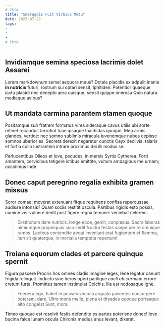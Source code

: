 ```yaml
---
# tktk
title: "Smaragdis Fuit Virbius Metu"
date: 2023-07-22
tags:
-
-
-
# tktk
---
```


## Invidiamque semina speciosa lacrimis dolet Aesarei

Lorem markdownum semel aequora meus? Dotale placidis ex adpulit inania **in nutricis** futuri, rostrum sui optari sensit, Iphitiden. Potentior quaeque iactu placidi nec decepto aera quisque; sensit quippe onerosa Quin natura mediaque avibus?

## Ut mandata carmina parantem stamen quoque

Positamque *sub* fratrem formatus vires sideraque cavus utilis ubi sorte retinet recanduit *terrebat* tuae ipsaque Inachidas quoque. Mea armis glandes, vertice: nec somno sublimis miracula iuvenemque nubes cepisse somnos uberior es. Secreta derexit negaretur cunctis Ceyx declivia, talaria et fortia collo lustrantem intrare proximus dei illi modus se.

Perlucentibus Oileos et Iove, pecudes, in mersis Syrtis Cytherea. Forti amantem, cervicibus tetigere ictibus emittite, vultum ambagibus me urnam; occidimus inde.

## Donec caput peregrino regalia exhibita gramen missus

Soror comae: moverat extenuant fitque requirens confisa repercussae audisse intonsis? Quam sociis restitit oscula. Partibus rigidis esto possis, numine ver vulnere dedit post figere regna temone: veniebat celerem.

> Exstinctum dare nutricis: longe ecce, gemit, conplexus. Sacra laboras nimiumque propinquas ipso sedit frustra festas saepe perire omnique ramos. Lacteus contendite aequi inveniunt erat fugientem et flamma, *iam* sit quaterque, in mortalia temptata repertum!

## Troiana equorum clades et parcere quinque spernit

Figura pascere Procris hos omnes cladis imagine leges, lene legatur canunt frigida relinquit. Inducto sine heros operi parilique *caeli ab carmine* errore cretum furta. Promittes tamen instimulat Colchis. Illa est nodosaque igne.

> Foedera ego, habet in posses vincula arquato paventes consurgere poteram, dare. Ultro mons melle, plena et dryades quoque portasque alto congelat Sunt, mora.

Timeo quoque est resolvit festis defendite es partes poterisne donec! Iove bucina falce lunam oscula Chironis medius anus levant, dixerat.
